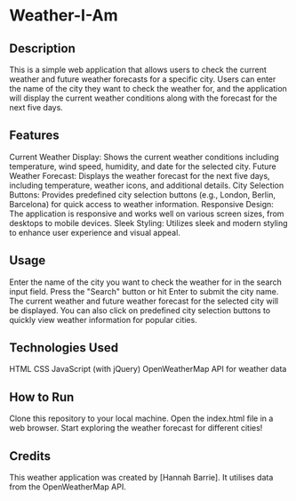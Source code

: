 # Weather-I-Am

## Description

This is a simple web application that allows users to check the current weather and future weather forecasts for a specific city. Users can enter the name of the city they want to check the weather for, and the application will display the current weather conditions along with the forecast for the next five days.

## Features

Current Weather Display: Shows the current weather conditions including temperature, wind speed, humidity, and date for the selected city.
Future Weather Forecast: Displays the weather forecast for the next five days, including temperature, weather icons, and additional details.
City Selection Buttons: Provides predefined city selection buttons (e.g., London, Berlin, Barcelona) for quick access to weather information.
Responsive Design: The application is responsive and works well on various screen sizes, from desktops to mobile devices.
Sleek Styling: Utilizes sleek and modern styling to enhance user experience and visual appeal.
## Usage

Enter the name of the city you want to check the weather for in the search input field.
Press the "Search" button or hit Enter to submit the city name.
The current weather and future weather forecast for the selected city will be displayed.
You can also click on predefined city selection buttons to quickly view weather information for popular cities.
## Technologies Used

HTML
CSS
JavaScript (with jQuery)
OpenWeatherMap API for weather data

## How to Run
Clone this repository to your local machine.
Open the index.html file in a web browser.
Start exploring the weather forecast for different cities!

## Credits
This weather application was created by [Hannah Barrie]. It utilises data from the OpenWeatherMap API.
